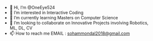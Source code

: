 - 👋 Hi, I’m @OneEye524
- 👀 I’m interested in Interactive Coding
- 🌱 I’m currently learning Masters on Computer Science
- 💞️ I’m looking to collaborate on Innovative Projects involving Robotics, ML, DL, CV
- 📫 How to reach me EMAIL : sohammondal2018@gmail.com

<!---
OneEye524/OneEye524 is a ✨ special ✨ repository because its `README.md` (this file) appears on your GitHub profile.
You can click the Preview link to take a look at your changes.
--->
